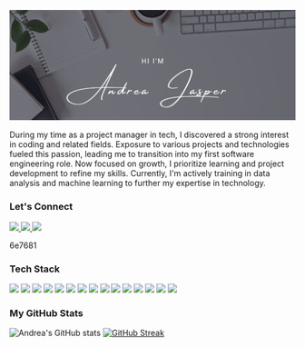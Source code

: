 ![Hero banner for Andrea Jasper](https://github.com/AndreaJasper/AndreaJasper/blob/master/images/GH-Banner-24.jpg)

During my time as a project manager in tech, I discovered a strong interest in coding and related fields. Exposure to various projects and technologies fueled this passion, leading me to transition into my first software engineering role. Now focused on growth, I prioritize learning and project development to refine my skills. Currently, I'm actively training in data analysis and machine learning to further my expertise in technology.


### Let's Connect
<a href="https://www.linkedin.com/in/andrea-jasper/">
 <img src="https://img.shields.io/badge/-LinkedIn-7cb6c7?style=for-the-badge&logo=Linkedin&logoColor=white&link=https://www.linkedin.com/in/andrea-jasper/"/>
</a>
<a href="https://www.andreajasper.com">
 <img src="https://img.shields.io/badge/-Website-237e99?style=for-the-badge&logo=link&logoColor=white&link=andreajasper.com"/>
</a>
<a href="https://twitter.com/AndreaJasp5770">
 <img src="https://img.shields.io/badge/-Twitter-7cb6c7?style=for-the-badge&logo=twitter&logoColor=white&link=andreajasper.com"/>
</a>

6e7681

### Tech Stack

![](https://img.shields.io/badge/-Rails-informational?style=for-the-badge&logo=ruby-on-rails&logoColor=white&color=7cb6c7)
![](https://img.shields.io/badge/-SQL-informational?style=for-the-badge&logo=SQL&logoColor=white&color=237e99)
![](https://img.shields.io/badge/-Python-informational?style=for-the-badge&logo=python&logoColor=white&color=7cb6c7)
![](https://img.shields.io/badge/-React-informational?style=for-the-badge&logo=react&logoColor=white&color=237e99)
![](https://img.shields.io/badge/-JavaScript-informational?style=for-the-badge&logo=javascript&logoColor=white&color=7cb6c7)
![](https://img.shields.io/badge/-CircleCI-informational?style=for-the-badge&logo=circleci&logoColor=white&color=237e99)
![](https://img.shields.io/badge/-Heroku-informational?style=for-the-badge&logo=heroku&logoColor=white&color=7cb6c7)
![](https://img.shields.io/badge/-Netlify-informational?style=for-the-badge&logo=netlify&logoColor=white&color=237e99)
![](https://img.shields.io/badge/-Mysql-informational?style=for-the-badge&logo=mysql&logoColor=white&color=7cb6c7)
![](https://img.shields.io/badge/-HTML5-informational?style=for-the-badge&logo=html5&logoColor=white&color=237e99)
![](https://img.shields.io/badge/-Sass-informational?style=for-the-badge&logo=sass&logoColor=white&color=7cb6c7)
![](https://img.shields.io/badge/-CSS3-informational?style=for-the-badge&logo=css3&logoColor=white&color=237e99)
![](https://img.shields.io/badge/-UiKit-informational?style=for-the-badge&logo=uikit&logoColor=white&color=7cb6c7)
![](https://img.shields.io/badge/-Bootstrap-informational?style=for-the-badge&logo=bootstrap&logoColor=white&color=237e99)
![](https://img.shields.io/badge/-Tableau-informational?style=for-the-badge&logo=tableau&logoColor=white&color=7cb6c7)


### My GitHub Stats
![Andrea's GitHub stats](https://github-readme-stats.vercel.app/api?username=AndreaJasper&theme=discord_old_blurple&show_icons=true&title_color=7cb6c7&icon_color=7cb6c7)
[![GitHub Streak](https://github-readme-streak-stats.herokuapp.com?user=AndreaJasper&theme=discord-old-blurple&ring=7CB6C7&fire=7CB6C7&currStreakNum=7CB6C7&sideLabels=7CB6C7&sideNums=7CB6C7&currStreakLabel=7CB6C7)](https://git.io/streak-stats)

